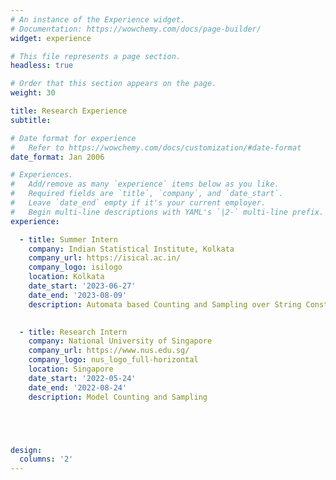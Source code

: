 ```yaml
---
# An instance of the Experience widget.
# Documentation: https://wowchemy.com/docs/page-builder/
widget: experience

# This file represents a page section.
headless: true

# Order that this section appears on the page.
weight: 30

title: Research Experience
subtitle:

# Date format for experience
#   Refer to https://wowchemy.com/docs/customization/#date-format
date_format: Jan 2006

# Experiences.
#   Add/remove as many `experience` items below as you like.
#   Required fields are `title`, `company`, and `date_start`.
#   Leave `date_end` empty if it's your current employer.
#   Begin multi-line descriptions with YAML's `|2-` multi-line prefix.
experience:

  - title: Summer Intern
    company: Indian Statistical Institute, Kolkata
    company_url: https://isical.ac.in/
    company_logo: isilogo
    location: Kolkata
    date_start: '2023-06-27'
    date_end: '2023-08-09'
    description: Automata based Counting and Sampling over String Constraints

    
  - title: Research Intern
    company: National University of Singapore
    company_url: https://www.nus.edu.sg/
    company_logo: nus_logo_full-horizontal
    location: Singapore
    date_start: '2022-05-24'
    date_end: '2022-08-24'
    description: Model Counting and Sampling





design:
  columns: '2'
---
```

